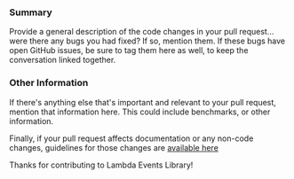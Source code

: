 ### Summary

Provide a general description of the code changes in your pull
request... were there any bugs you had fixed? If so, mention them. If
these bugs have open GitHub issues, be sure to tag them here as well,
to keep the conversation linked together.

### Other Information

If there's anything else that's important and relevant to your pull
request, mention that information here. This could include
benchmarks, or other information.

Finally, if your pull request affects documentation or any non-code
changes, guidelines for those changes are [available
here](https://github.com/notonthehighstreet/node-lambda-events/blob/master/CONTRIBUTING.md)

Thanks for contributing to Lambda Events Library!
